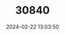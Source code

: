 ---
title: "30840"
category: "Vatica affinis"
draft: false
date: 2024-02-22 13:03:50
languages:
  Sinhala; Sinhalese: ["Hal-mandora"]
---